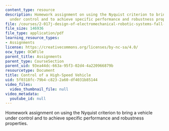 ```yaml
---
content_type: resource
description: Homework assignment on using the Nyquist criterion to bring a vehicle
  under control and to achieve specific performance and robustness properties.
file: /courses/2-017j-design-of-electromechanical-robotic-systems-fall-2009/5f0318fc79b4c8232a60df4031b85144_MIT2_017JF09_p36.pdf
file_size: 146936
file_type: application/pdf
learning_resource_types:
- Assignments
license: https://creativecommons.org/licenses/by-nc-sa/4.0/
ocw_type: OCWFile
parent_title: Assignments
parent_type: CourseSection
parent_uid: 93ea44dc-663a-95f3-02d4-4a220966879b
resourcetype: Document
title: Control of a High-Speed Vehicle
uid: 5f0318fc-79b4-c823-2a60-df4031b85144
video_files:
  video_thumbnail_file: null
video_metadata:
  youtube_id: null
---
```

Homework assignment on using the Nyquist criterion to bring a vehicle under control and to achieve specific performance and robustness properties.